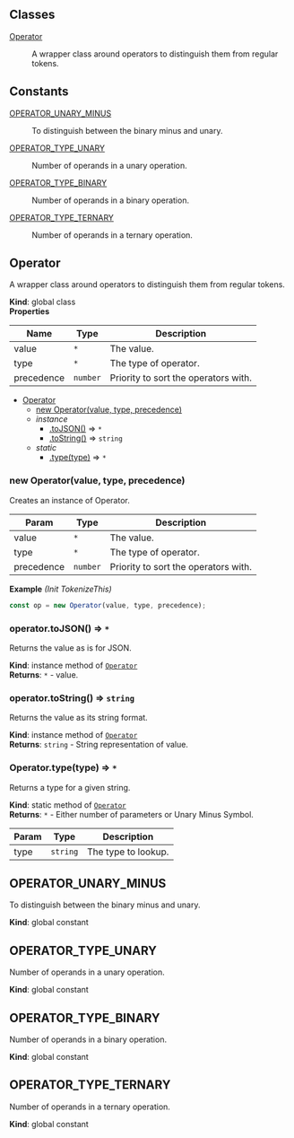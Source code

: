 ## Classes

<dl>
<dt><a href="#Operator">Operator</a></dt>
<dd><p>A wrapper class around operators to distinguish them from regular tokens.</p>
</dd>
</dl>

## Constants

<dl>
<dt><a href="#OPERATOR_UNARY_MINUS">OPERATOR_UNARY_MINUS</a></dt>
<dd><p>To distinguish between the binary minus and unary.</p>
</dd>
<dt><a href="#OPERATOR_TYPE_UNARY">OPERATOR_TYPE_UNARY</a></dt>
<dd><p>Number of operands in a unary operation.</p>
</dd>
<dt><a href="#OPERATOR_TYPE_BINARY">OPERATOR_TYPE_BINARY</a></dt>
<dd><p>Number of operands in a binary operation.</p>
</dd>
<dt><a href="#OPERATOR_TYPE_TERNARY">OPERATOR_TYPE_TERNARY</a></dt>
<dd><p>Number of operands in a ternary operation.</p>
</dd>
</dl>

<a name="Operator"></a>

## Operator
A wrapper class around operators to distinguish them from regular tokens.

**Kind**: global class  
**Properties**

| Name | Type | Description |
| --- | --- | --- |
| value | <code>\*</code> | The value. |
| type | <code>\*</code> | The type of operator. |
| precedence | <code>number</code> | Priority to sort the operators with. |


* [Operator](#Operator)
    * [new Operator(value, type, precedence)](#new_Operator_new)
    * _instance_
        * [.toJSON()](#Operator+toJSON) ⇒ <code>\*</code>
        * [.toString()](#Operator+toString) ⇒ <code>string</code>
    * _static_
        * [.type(type)](#Operator.type) ⇒ <code>\*</code>

<a name="new_Operator_new"></a>

### new Operator(value, type, precedence)
Creates an instance of Operator.


| Param | Type | Description |
| --- | --- | --- |
| value | <code>\*</code> | The value. |
| type | <code>\*</code> | The type of operator. |
| precedence | <code>number</code> | Priority to sort the operators with. |

**Example** *(Init TokenizeThis)*  
```js
const op = new Operator(value, type, precedence);
```
<a name="Operator+toJSON"></a>

### operator.toJSON() ⇒ <code>\*</code>
Returns the value as is for JSON.

**Kind**: instance method of [<code>Operator</code>](#Operator)  
**Returns**: <code>\*</code> - value.  
<a name="Operator+toString"></a>

### operator.toString() ⇒ <code>string</code>
Returns the value as its string format.

**Kind**: instance method of [<code>Operator</code>](#Operator)  
**Returns**: <code>string</code> - String representation of value.  
<a name="Operator.type"></a>

### Operator.type(type) ⇒ <code>\*</code>
Returns a type for a given string.

**Kind**: static method of [<code>Operator</code>](#Operator)  
**Returns**: <code>\*</code> - Either number of parameters or Unary Minus Symbol.  

| Param | Type | Description |
| --- | --- | --- |
| type | <code>string</code> | The type to lookup. |

<a name="OPERATOR_UNARY_MINUS"></a>

## OPERATOR\_UNARY\_MINUS
To distinguish between the binary minus and unary.

**Kind**: global constant  
<a name="OPERATOR_TYPE_UNARY"></a>

## OPERATOR\_TYPE\_UNARY
Number of operands in a unary operation.

**Kind**: global constant  
<a name="OPERATOR_TYPE_BINARY"></a>

## OPERATOR\_TYPE\_BINARY
Number of operands in a binary operation.

**Kind**: global constant  
<a name="OPERATOR_TYPE_TERNARY"></a>

## OPERATOR\_TYPE\_TERNARY
Number of operands in a ternary operation.

**Kind**: global constant  
